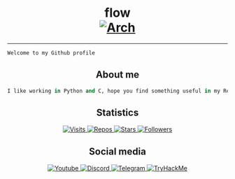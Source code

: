 <h1 align="center">
  flow
  <br>
  <a href="https://archlinux.org/">
    <img src="https://img.shields.io/badge/btw%20i%20use-arch-9b59b6?style=flat&logo=arch%20linux&logoColor=9b59b6&color=9b59b6&" href="https://archlinux.org/" alt="Arch"/>
  </a>
  <br>
</h1>

***

```python
Welcome to my Github profile
```
<h2 align="center">
  About me
</h2>

```python
I like working in Python and C, hope you find something useful in my Repos
```

<h2 align="center">
  Statistics
</h2>

<p align="center">
  <a href="https://github.com/flowitoo">
      <img src="https://badges.pufler.dev/visits/flowitoo/flowitoo?style=for-the-badge&logo=elixir&logoColor=9b59b6&color=9b59b6&label=profile+visits" alt="Visits"/>
    </a>
    <a href="https://github.com/flowitoo">
      <img src="https://badges.pufler.dev/repos/flowitoo?style=for-the-badge&logo=elixir&logoColor=9b59b6&color=9b59b6" alt="Repos"/>
    </a>
    <a href="https://github.com/flowitoo">
      <img src="https://img.shields.io/github/stars/flowitoo?color=9b59b6&logo=elixir&logoColor=9b59b6&style=for-the-badge" alt="Stars"/>
    </a>
    <a href="https://github.com/flowitoo">
      <img src="https://img.shields.io/github/followers/flowitoo?color=9b59b6&logo=elixir&logoColor=9b59b6&style=for-the-badge" alt="Followers"/>
  </a>
</p>
<h2 align="center">
  Social media
</h2>

<p align="center">
    <a href="https://www.youtube.com/channel/UCZBux-PKRgsdcld3GR7UYJg">
      <img src="https://img.shields.io/youtube/channel/subscribers/UCZBux-PKRgsdcld3GR7UYJg?color=9b59b6&label=Youtube&logo=youtube&logoColor=FF0000&style=for-the-badge" alt="Youtube"/>
    </a>
    <a href="http://discordapp.com/">
      <img src="https://img.shields.io/badge/Discord-flow%238040-9b59b6?style=for-the-badge&logo=discord&color=9b59b6&logoColor=7289DA" alt="Discord"/>
    </a>
    <a href="https://t.me/flooow1337">
      <img src="https://img.shields.io/badge/Telegram-@flooow1337-9b59b6?style=for-the-badge&logo=telegram&color=9b59b6&logoColor=9b59b6" alt="Telegram"/>
    </a>
    <a href="https://tryhackme.com/p/flowito">
      <img src="https://img.shields.io/badge/TryHackMe-flowito-9b59b6?style=for-the-badge&logo=tryhackme&color=9b59b6&logoColor=FC494A" alt="TryHackMe"/>
    </a>
</p>
